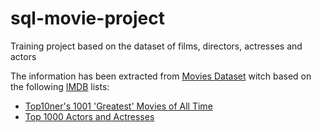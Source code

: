 # sql-movie-project
Training project based on the dataset of films, directors, actresses and actors

The information has been extracted from [Movies Dataset](https://www.kaggle.com/rounakbanik/the-movies-dataset)
witch based on the following [IMDB](http://www.imdb.com) lists:
* [Top10ner's 1001 'Greatest' Movies of All Time](http://www.imdb.com/list/ls074674014/)
* [Top 1000 Actors and Actresses](http://www.imdb.com/list/ls058011111/)

